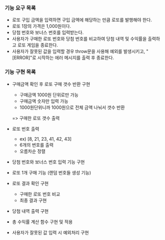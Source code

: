 ### 기능 요구 목록

- 로또 구입 금액을 입력하면 구입 금액에 해당하는 만큼 로또를 발행해야 한다.
- 로또 1장의 가격은 1,000원이다.
- 당첨 번호와 보너스 번호를 입력받는다.
- 사용자가 구매한 로또 번호와 당첨 번호를 비교하여 당첨 내역 및 수익률을 출력하고 로또 게임을 종료한다.
- 사용자가 잘못된 값을 입력할 경우 throw문을 사용해 예외를 발생시키고, "[ERROR]"로 시작하는 에러 메시지를 출력 후 종료한다.

### 기능 구현 목록

- 구매금액 확인 후 로또 구매 갯수 반환 구현

  - 구매금액 1000원 단위로만 가능
  - 구매금액 숫자만 입력 가능
  - 1000원단위니까 1000원으로 전체 금액 나눠서 갯수 반환

  => 구매한 로또 갯수 출력

- 로또 번호 출력

  - ex) [8, 21, 23, 41, 42, 43]
  - 6개의 번호를 출력
  - 오름차순 정렬

- 당첨 번호와 보너스 번호 입력 기능 구현
- 로또 1개 구매 기능 (랜덤 번호들 생성 기능)
- 로또 결과 확인 구현
  - 구매한 로또 번호 비교
  - 최종 결과 구현
- 당첨 내역 출력 구현
- 총 수익률 계산 함수 구현 및 적용
- 사용자가 잘못된 값 입력 시 예외처리 구현
